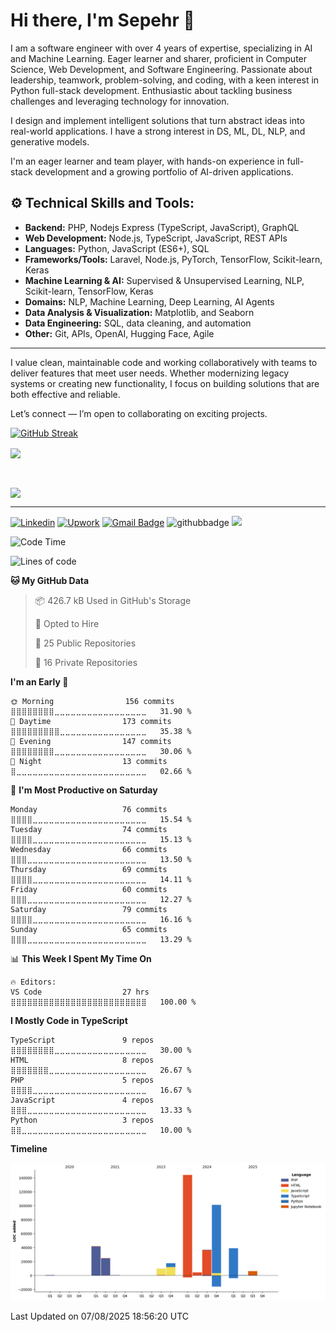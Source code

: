 # Hi there, I'm Sepehr 👋

I am a software engineer with over 4 years of expertise, specializing in AI and Machine Learning. Eager learner and sharer, proficient in Computer Science, Web Development, and Software Engineering. Passionate about leadership, teamwork, problem-solving, and coding, with a keen interest in Python full-stack development. Enthusiastic about tackling business challenges and leveraging technology for innovation.

I design and implement intelligent solutions that turn abstract ideas into real-world applications. I have a strong interest in DS, ML, DL, NLP, and generative models.  

I'm an eager learner and team player, with hands-on experience in full-stack development and a growing portfolio of AI-driven applications.

## ⚙️ Technical Skills and Tools:
- **Backend:** PHP, Nodejs Express (TypeScript, JavaScript), GraphQL
- **Web Development:** Node.js, TypeScript, JavaScript, REST APIs
- **Languages:** Python, JavaScript (ES6+), SQL  
- **Frameworks/Tools:** Laravel, Node.js, PyTorch, TensorFlow, Scikit-learn, Keras
- **Machine Learning & AI:** Supervised & Unsupervised Learning, NLP, Scikit-learn, TensorFlow, Keras
- **Domains:** NLP, Machine Learning, Deep Learning, AI Agents
- **Data Analysis & Visualization:** Matplotlib, and Seaborn
- **Data Engineering:** SQL, data cleaning, and automation
- **Other:** Git, APIs, OpenAI, Hugging Face, Agile  

---

I value clean, maintainable code and working collaboratively with teams to deliver features that meet user needs. Whether modernizing legacy systems or creating new functionality, I focus on building solutions that are both effective and reliable.

Let’s connect — I’m open to collaborating on exciting projects.

[![GitHub Streak](https://nirzak-streak-stats.vercel.app?user=SepehrHariri)](https://git.io/streak-stats)

<a href="https://github.com/anuraghazra/github-readme-stats">
  <img align="center" height=200 align="center" src="https://github-readme-stats.vercel.app/api?username=SepehrHariri&show=prs_merged,prs_merged_percentage&show_icons=true&hide=contribs,stars,issues&include_all_commits=true&card_width=345" />
</a>

&nbsp;

<a href="https://github.com/anuraghazra/github-readme-stats">
  <img align="center" height=200 align="center" src="https://github-readme-stats.vercel.app/api/top-langs/?username=SepehrHariri&langs_count=20&hide=html&layout=compact&card_width=470" />
</a>

<hr/>

[![Linkedin](https://img.shields.io/badge/-Linkedin-%230177B5?style=flat&logo=white)](https://www.linkedin.com/in/sepehr-hariri)
[![Upwork](https://img.shields.io/badge/UpWork-6FDA44?style=flat&logo=Upwork&logoColor=white)]()
[![Gmail Badge](https://img.shields.io/badge/-Gmail-c14438?style=flat-square&logo=Gmail&logoColor=white&link=mailto:sepehrhariry@gmail.com)](mailto:sepehrhariry@gmail.com)
![githubbadge](https://img.shields.io/github/followers/SepehrHariri?style=social)
![](https://komarev.com/ghpvc/?username=your-github-username&abbreviated=true)
<!--[![YouTube](https://img.shields.io/youtube/channel/views/????)](https://www.youtube.com/watch?v=????)-->
<a href="https://komarev.com/ghpvc/?username=SepehrHariri&abbreviated=true" style="visibility: hidden;"></a>

<!--START_SECTION:waka-->
![Code Time](http://img.shields.io/badge/Code%20Time-99%20hrs%2031%20mins-blue)

![Lines of code](https://img.shields.io/badge/From%20Hello%20World%20I%27ve%20Written-426.1%20thousand%20lines%20of%20code-blue)

**🐱 My GitHub Data** 

> 📦 426.7 kB Used in GitHub's Storage 
 > 
> 💼 Opted to Hire
 > 
> 📜 25 Public Repositories 
 > 
> 🔑 16 Private Repositories 
 > 
**I'm an Early 🐤** 

```text
🌞 Morning                156 commits         ⣿⣿⣿⣿⣿⣿⣿⣿⣀⣀⣀⣀⣀⣀⣀⣀⣀⣀⣀⣀⣀⣀⣀⣀⣀   31.90 % 
🌆 Daytime                173 commits         ⣿⣿⣿⣿⣿⣿⣿⣿⣿⣀⣀⣀⣀⣀⣀⣀⣀⣀⣀⣀⣀⣀⣀⣀⣀   35.38 % 
🌃 Evening                147 commits         ⣿⣿⣿⣿⣿⣿⣿⣿⣀⣀⣀⣀⣀⣀⣀⣀⣀⣀⣀⣀⣀⣀⣀⣀⣀   30.06 % 
🌙 Night                  13 commits          ⣿⣀⣀⣀⣀⣀⣀⣀⣀⣀⣀⣀⣀⣀⣀⣀⣀⣀⣀⣀⣀⣀⣀⣀⣀   02.66 % 
```
📅 **I'm Most Productive on Saturday** 

```text
Monday                   76 commits          ⣿⣿⣿⣿⣀⣀⣀⣀⣀⣀⣀⣀⣀⣀⣀⣀⣀⣀⣀⣀⣀⣀⣀⣀⣀   15.54 % 
Tuesday                  74 commits          ⣿⣿⣿⣿⣀⣀⣀⣀⣀⣀⣀⣀⣀⣀⣀⣀⣀⣀⣀⣀⣀⣀⣀⣀⣀   15.13 % 
Wednesday                66 commits          ⣿⣿⣿⣀⣀⣀⣀⣀⣀⣀⣀⣀⣀⣀⣀⣀⣀⣀⣀⣀⣀⣀⣀⣀⣀   13.50 % 
Thursday                 69 commits          ⣿⣿⣿⣿⣀⣀⣀⣀⣀⣀⣀⣀⣀⣀⣀⣀⣀⣀⣀⣀⣀⣀⣀⣀⣀   14.11 % 
Friday                   60 commits          ⣿⣿⣿⣀⣀⣀⣀⣀⣀⣀⣀⣀⣀⣀⣀⣀⣀⣀⣀⣀⣀⣀⣀⣀⣀   12.27 % 
Saturday                 79 commits          ⣿⣿⣿⣿⣀⣀⣀⣀⣀⣀⣀⣀⣀⣀⣀⣀⣀⣀⣀⣀⣀⣀⣀⣀⣀   16.16 % 
Sunday                   65 commits          ⣿⣿⣿⣀⣀⣀⣀⣀⣀⣀⣀⣀⣀⣀⣀⣀⣀⣀⣀⣀⣀⣀⣀⣀⣀   13.29 % 
```


📊 **This Week I Spent My Time On** 

```text
🔥 Editors: 
VS Code                  27 hrs              ⣿⣿⣿⣿⣿⣿⣿⣿⣿⣿⣿⣿⣿⣿⣿⣿⣿⣿⣿⣿⣿⣿⣿⣿⣿   100.00 % 
```

**I Mostly Code in TypeScript** 

```text
TypeScript               9 repos             ⣿⣿⣿⣿⣿⣿⣿⣿⣀⣀⣀⣀⣀⣀⣀⣀⣀⣀⣀⣀⣀⣀⣀⣀⣀   30.00 % 
HTML                     8 repos             ⣿⣿⣿⣿⣿⣿⣿⣀⣀⣀⣀⣀⣀⣀⣀⣀⣀⣀⣀⣀⣀⣀⣀⣀⣀   26.67 % 
PHP                      5 repos             ⣿⣿⣿⣿⣀⣀⣀⣀⣀⣀⣀⣀⣀⣀⣀⣀⣀⣀⣀⣀⣀⣀⣀⣀⣀   16.67 % 
JavaScript               4 repos             ⣿⣿⣿⣀⣀⣀⣀⣀⣀⣀⣀⣀⣀⣀⣀⣀⣀⣀⣀⣀⣀⣀⣀⣀⣀   13.33 % 
Python                   3 repos             ⣿⣿⣀⣀⣀⣀⣀⣀⣀⣀⣀⣀⣀⣀⣀⣀⣀⣀⣀⣀⣀⣀⣀⣀⣀   10.00 % 
```



**Timeline**

![Lines of Code chart](https://raw.githubusercontent.com/SepehrHariri/SepehrHariri/main/assets/bar_graph.png)


 Last Updated on 07/08/2025 18:56:20 UTC
<!--END_SECTION:waka-->
